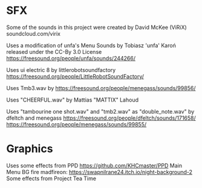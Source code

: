 # SFX

Some of the sounds in this project were created by David McKee (ViRiX) soundcloud.com/virix

Uses a modification of unfa's Menu Sounds by Tobiasz 'unfa' Karoń released under the CC-By 3.0 License https://freesound.org/people/unfa/sounds/244266/

Uses ui electric 8 by littlerobotsoundfactory https://freesound.org/people/LittleRobotSoundFactory/

Uses Tmb3.wav by https://freesound.org/people/menegass/sounds/99856/

Uses "CHEERFUL.wav" by Mattias "MATTIX" Lahoud

Uses "tambourine one shot.wav" and "tmb2.wav" as "double_note.wav" by dfeltch and menegass https://freesound.org/people/dfeltch/sounds/171658/ https://freesound.org/people/menegass/sounds/99855/

# Graphics
Uses some effects from PPD https://github.com/KHCmaster/PPD
Main Menu BG fire madfireon: https://swapnilrane24.itch.io/night-background-2
Some effects from Project Tea Time
